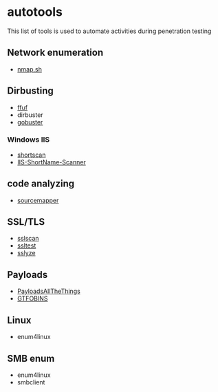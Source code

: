 # autotools

This list of tools is used to automate activities during penetration testing

## Network enumeration
- [nmap.sh](nmap.sh)

## Dirbusting
- [ffuf](https://github.com/ffuf/ffuf)
- dirbuster
- [gobuster](https://github.com/OJ/gobuster)

### Windows IIS
- [shortscan](https://github.com/bitquark/shortscan)
- [IIS-ShortName-Scanner](https://github.com/irsdl/IIS-ShortName-Scanner)

## code analyzing
- [sourcemapper](https://github.com/denandz/sourcemapper)

## SSL/TLS
- [sslscan](https://github.com/rbsec/sslscan)
- [ssltest](https://github.com/drwetter/testssl.sh)
- [sslyze](https://github.com/nabla-c0d3/sslyze)

## Payloads
- [PayloadsAllTheThings](https://github.com/swisskyrepo/PayloadsAllTheThings)
- [GTFOBINS](https://gtfobins.github.io/)

## Linux
- enum4linux

## SMB enum
- enum4linux
- smbclient
